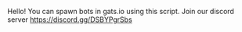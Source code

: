 Hello! You can spawn bots in gats.io using this script.
Join our discord server
https://discord.gg/DSBYPgrSbs
